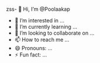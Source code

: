 zss- 👋 Hi, I’m @Poolaakap
- 👀 I’m interested in ...
- 🌱 I’m currently learning ...
- 💞️ I’m looking to collaborate on ...
- 📫 How to reach me ...
- 😄 Pronouns: ...
- ⚡ Fun fact: ...

<!---
Poolaakap/Poolaakap is a ✨ special ✨ repository because its `README.md` (this file) appears on your GitHub profile.
You can click the Preview link to take a look at your changes.
--->
